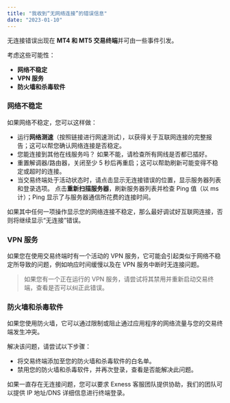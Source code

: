 ```yaml
---
title: "我收到“无网络连接”的错误信息"
date: "2023-01-10"
---
```


无连接错误出现在 **MT4 和 MT5 交易终端**并可由一些事件引发。

考虑这些可能性：

- **网络不稳定**
- **VPN 服务**
- **防火墙和杀毒软件**

### 网络不稳定

如果网络不稳定，您可以这样做：

- 运行**网络测速**（按照链接进行网速测试），以获得关于互联网连接的完整报告；这可以帮您确认网络连接是否稳定。
- 您能连接到其他在线服务吗？ 如果不能，请检查所有网线是否都已插好。
- 重置解调器/路由器，关闭至少 5 秒后再重启；这可以帮助刷新可能变得不稳定或超时的连接。
- 当交易终端处于活动状态时，请点击显示无连接错误的位置，显示服务器列表和登录选项。 点击**重新扫描服务器**，刷新服务器列表并检查 Ping 值（以 ms 计）；Ping 显示了与服务器通信所花费的连接时间。

如果其中任何一项操作显示您的网络连接不稳定，那么最好调试好互联网连接，否则将继续显示“无连接”错误。

### VPN 服务

如果您在使用交易终端时有一个活动的 VPN 服务，它可能会引起类似于网络不稳定所导致的问题，例如响应时间缓慢以及在 VPN 服务中断时无连接问题。

> 如果您有一个正在运行的 VPN 服务，请尝试将其禁用并重新启动交易终端，查看是否可以纠正此错误。

### 防火墙和杀毒软件

如果您使用防火墙，它可以通过限制或阻止通过应用程序的网络流量与您的交易终端发生冲突。

解决该问题，请尝试以下步骤：

- 将交易终端添加至您的防火墙和杀毒软件的白名单。
- 禁用您的防火墙和杀毒软件，并再次登录，查看是否能解决此问题。

如果一直存在无连接问题，您可以要求 Exness 客服团队提供协助，我们的团队可以提供 IP 地址/DNS 详细信息进行终端登录。
